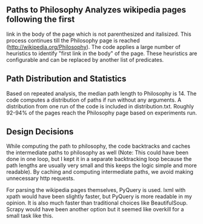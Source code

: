 ## Paths to Philosophy Analyzes wikipedia pages following the first
link in the body of the page which is not parenthesized and
italisized. This process continues till the Philosophy page is reached
(http://wikipedia.org/Philosophy). The code applies a large number of
heuristics to identify "first link in the body" of the page. These
heuristics are configurable and can be replaced by another list of
predicates.

## Path Distribution and Statistics
Based on repeated analysis, the median path length to Philosophy is
14. The code computes a distribution of paths if run without any
arguments. A distribution from one run of the code is included in
distribution.txt. Roughly 92-94% of the pages reach the Philosophy
page based on experiments run.


## Design Decisions
While computing the path to philosophy, the code backtracks and caches
the intermediate paths to philosophy as well (Note: This could have
been done in one loop, but I kept it in a separate backtracking loop
because the path lengths are usually very small and this keeps the
logic simple and more readable). By caching and computing intermediate
paths, we avoid making unnecessary http requests.

For parsing the wikipedia pages themselves, PyQuery is used. lxml with
xpath would have been slightly faster, but PyQuery is more readable in
my opinion. It is also much faster than traditional choices like
BeautifulSoup. Scrapy would have been another option but it seemed
like overkill for a small task like this.